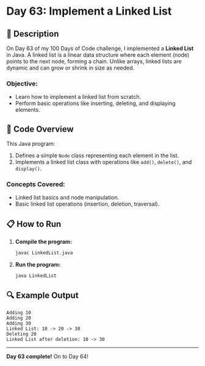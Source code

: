 # Day 63: Implement a Linked List

## 📝 Description

On Day 63 of my 100 Days of Code challenge, I implemented a **Linked List** in Java. A linked list is a linear data structure where each element (node) points to the next node, forming a chain. Unlike arrays, linked lists are dynamic and can grow or shrink in size as needed.

### **Objective:**
- Learn how to implement a linked list from scratch.
- Perform basic operations like inserting, deleting, and displaying elements.

## 🚀 Code Overview

This Java program:
1. Defines a simple `Node` class representing each element in the list.
2. Implements a linked list class with operations like `add()`, `delete()`, and `display()`.

### **Concepts Covered:**
- Linked list basics and node manipulation.
- Basic linked list operations (insertion, deletion, traversal).

## 📋 How to Run
1. **Compile the program:**
   ```bash
   javac LinkedList.java
   ```
2. **Run the program:**
   ```bash
   java LinkedList
   ```

## 🔍 Example Output
```plaintext
Adding 10
Adding 20
Adding 30
Linked List: 10 -> 20 -> 30
Deleting 20
Linked List after deletion: 10 -> 30
```

---

**Day 63 complete!** On to Day 64!
